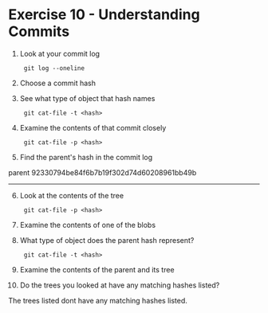# Exercise 10 - Understanding Commits

1. Look at your commit log

        git log --oneline

2. Choose a commit hash

3. See what type of object that hash names

        git cat-file -t <hash>
4. Examine the contents of that commit closely

        git cat-file -p <hash>

5. Find the parent's hash in the commit log

parent 92330794be84f6b7b19f302d74d60208961bb49b

___________________________________________________

6. Look at the contents of the tree

        git cat-file -p <hash>

7. Examine the contents of one of the blobs

8. What type of object does the parent hash represent?

        git cat-file -t <hash>

9. Examine the contents of the parent and its tree

10. Do the trees you looked at have any matching hashes listed?

The trees listed dont have any matching hashes listed. 
